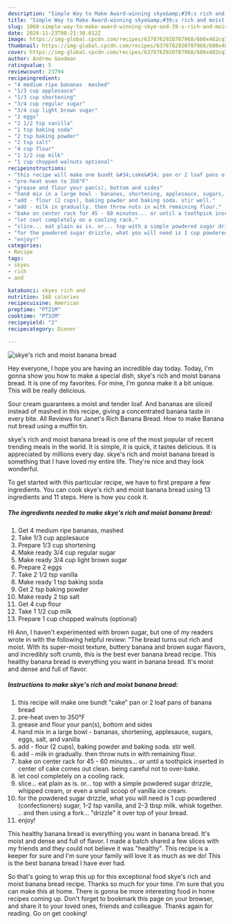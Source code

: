 ```yaml
---
description: "Simple Way to Make Award-winning skye&amp;#39;s rich and moist banana bread"
title: "Simple Way to Make Award-winning skye&amp;#39;s rich and moist banana bread"
slug: 1060-simple-way-to-make-award-winning-skye-and-39-s-rich-and-moist-banana-bread
date: 2020-11-23T08:21:30.612Z
image: https://img-global.cpcdn.com/recipes/6378762920787968/680x482cq70/skyes-rich-and-moist-banana-bread-recipe-main-photo.jpg
thumbnail: https://img-global.cpcdn.com/recipes/6378762920787968/680x482cq70/skyes-rich-and-moist-banana-bread-recipe-main-photo.jpg
cover: https://img-global.cpcdn.com/recipes/6378762920787968/680x482cq70/skyes-rich-and-moist-banana-bread-recipe-main-photo.jpg
author: Andrew Goodman
ratingvalue: 5
reviewcount: 23794
recipeingredient:
- "4 medium ripe bananas  mashed"
- "1/3 cup applesauce"
- "1/3 cup shortening"
- "3/4 cup regular sugar"
- "3/4 cup light brown sugar"
- "2 eggs"
- "2 1/2 tsp vanilla"
- "1 tsp baking soda"
- "2 tsp baking powder"
- "2 tsp salt"
- "4 cup flour"
- "1 1/2 cup milk"
- "1 cup chopped walnuts optional"
recipeinstructions:
- "this recipe will make one bundt &#34;cake&#34; pan or 2 loaf pans of banana bread"
- "pre-heat oven to 350°F"
- "grease and flour your pan(s), bottom and sides"
- "hand mix in a large bowl - bananas, shortening, applesauce, sugars, eggs, salt, and vanilla"
- "add - flour (2 cups), baking powder and baking soda. stir well."
- "add - milk in gradually. then throw nuts in with remaining flour."
- "bake on center rack for 45 - 60 minutes... or until a toothpick inserted in center of cake comes out clean.  being careful not to over-bake."
- "let cool completely on a cooling rack."
- "slice... eat plain as is. or... top with a simple powdered sugar drizzle, whipped cream, or even a small scoop of vanilla ice cream."
- "for the powdered sugar drizzle, what you will need is 1 cup powdered (confectioners) sugar, 1-2 tsp vanilla, and 2-3 tbsp milk. whisk together. .. and then using a fork... &#34;drizzle&#34; it over top of your bread."
- "enjoy!"
categories:
- Recipe
tags:
- skyes
- rich
- and

katakunci: skyes rich and 
nutrition: 168 calories
recipecuisine: American
preptime: "PT21M"
cooktime: "PT32M"
recipeyield: "2"
recipecategory: Dinner

---
```



![skye&#39;s rich and moist banana bread](https://img-global.cpcdn.com/recipes/6378762920787968/680x482cq70/skyes-rich-and-moist-banana-bread-recipe-main-photo.jpg)

Hey everyone, I hope you are having an incredible day today. Today, I'm gonna show you how to make a special dish, skye&#39;s rich and moist banana bread. It is one of my favorites. For mine, I'm gonna make it a bit unique. This will be really delicious.

Sour cream guarantees a moist and tender loaf. And bananas are sliced instead of mashed in this recipe, giving a concentrated banana taste in every bite. All Reviews for Janet&#39;s Rich Banana Bread. How to make Banana nut bread using a muffin tin.

skye&#39;s rich and moist banana bread is one of the most popular of recent trending meals in the world. It is simple, it is quick, it tastes delicious. It is appreciated by millions every day. skye&#39;s rich and moist banana bread is something that I have loved my entire life. They're nice and they look wonderful.


To get started with this particular recipe, we have to first prepare a few ingredients. You can cook skye&#39;s rich and moist banana bread using 13 ingredients and 11 steps. Here is how you cook it.

<!--inarticleads1-->

##### The ingredients needed to make skye&#39;s rich and moist banana bread:

1. Get 4 medium ripe bananas,  mashed
1. Take 1/3 cup applesauce
1. Prepare 1/3 cup shortening
1. Make ready 3/4 cup regular sugar
1. Make ready 3/4 cup light brown sugar
1. Prepare 2 eggs
1. Take 2 1/2 tsp vanilla
1. Make ready 1 tsp baking soda
1. Get 2 tsp baking powder
1. Make ready 2 tsp salt
1. Get 4 cup flour
1. Take 1 1/2 cup milk
1. Prepare 1 cup chopped walnuts (optional)


Hi Ann, I haven&#39;t experimented with brown sugar, but one of my readers wrote in with the following helpful review: &#34;The bread turns out rich and moist. With its super-moist texture, buttery banana and brown sugar flavors, and incredibly soft crumb, this is the best ever banana bread recipe. This healthy banana bread is everything you want in banana bread. It&#39;s moist and dense and full of flavor. 

<!--inarticleads2-->

##### Instructions to make skye&#39;s rich and moist banana bread:

1. this recipe will make one bundt &#34;cake&#34; pan or 2 loaf pans of banana bread
1. pre-heat oven to 350°F
1. grease and flour your pan(s), bottom and sides
1. hand mix in a large bowl - bananas, shortening, applesauce, sugars, eggs, salt, and vanilla
1. add - flour (2 cups), baking powder and baking soda. stir well.
1. add - milk in gradually. then throw nuts in with remaining flour.
1. bake on center rack for 45 - 60 minutes... or until a toothpick inserted in center of cake comes out clean.  being careful not to over-bake.
1. let cool completely on a cooling rack.
1. slice... eat plain as is. or... top with a simple powdered sugar drizzle, whipped cream, or even a small scoop of vanilla ice cream.
1. for the powdered sugar drizzle, what you will need is 1 cup powdered (confectioners) sugar, 1-2 tsp vanilla, and 2-3 tbsp milk. whisk together. .. and then using a fork... &#34;drizzle&#34; it over top of your bread.
1. enjoy!


This healthy banana bread is everything you want in banana bread. It&#39;s moist and dense and full of flavor. I made a batch shared a few slices with my friends and they could not believe it was &#34;healthy&#34;. This recipe is a keeper for sure and I&#39;m sure your family will love it as much as we do! This is the best banana bread I have ever had. 

So that's going to wrap this up for this exceptional food skye&#39;s rich and moist banana bread recipe. Thanks so much for your time. I'm sure that you can make this at home. There is gonna be more interesting food in home recipes coming up. Don't forget to bookmark this page on your browser, and share it to your loved ones, friends and colleague. Thanks again for reading. Go on get cooking!
